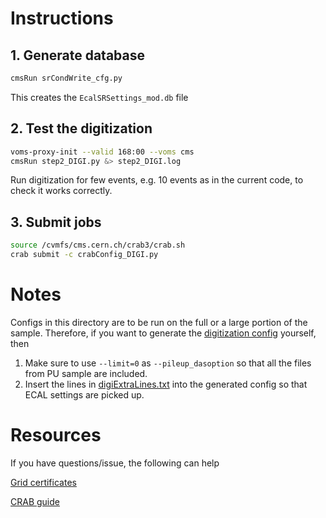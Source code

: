 # Instructions
## 1. Generate database

  ```bash
  cmsRun srCondWrite_cfg.py
  ```

This creates the `EcalSRSettings_mod.db` file

## 2. Test the digitization

  ```bash
  voms-proxy-init --valid 168:00 --voms cms
  cmsRun step2_DIGI.py &> step2_DIGI.log
  ```

Run digitization for few events, e.g. 10 events as in the current code, to check it works correctly.

## 3. Submit jobs

  ```bash
  source /cvmfs/cms.cern.ch/crab3/crab.sh
  crab submit -c crabConfig_DIGI.py
  ```

# Notes
Configs in this directory are to be run on the full or a large portion of the sample. Therefore, if you want to generate the [digitization config](step2_DIGI.py) yourself, then 

1. Make sure to use `--limit=0` as `--pileup_dasoption` so that all the files from PU sample are included.
2. Insert the lines in [digiExtraLines.txt](digiExtraLines.txt) into the generated config so that ECAL settings are picked up.

# Resources

If you have questions/issue, the following can help

[Grid certificates](https://twiki.cern.ch/twiki/bin/view/CMSPublic/WorkBookRunningGrid)

[CRAB guide](https://twiki.cern.ch/twiki/bin/view/CMSPublic/SWGuideCrab)

